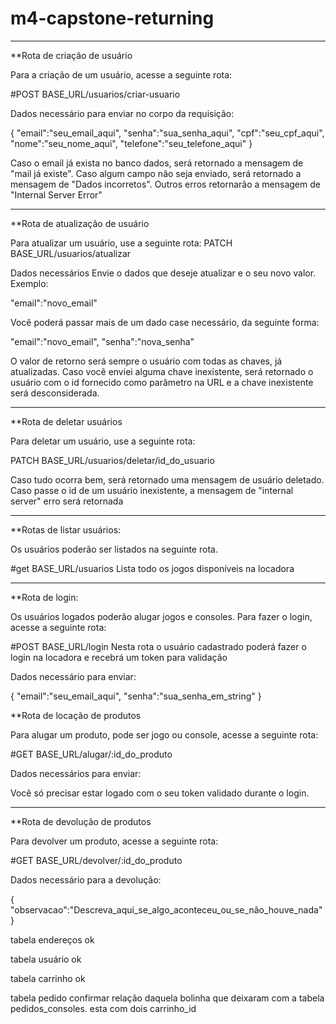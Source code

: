 # m4-capstone-returning


---------------------------------

**Rota de criação de usuário

Para a criação de um usuário, acesse a seguinte rota:

#POST BASE_URL/usuarios/criar-usuario

Dados necessário para enviar no corpo da requisição:

{
"email":"seu_email_aqui",
"senha":"sua_senha_aqui",
"cpf":"seu_cpf_aqui",
"nome":"seu_nome_aqui",
"telefone":"seu_telefone_aqui"
}

Caso o email já exista no banco dados, será retornado a mensagem de "mail já existe".
Caso algum campo não seja enviado, será retornado a mensagem de "Dados incorretos".
Outros erros retornarão a mensagem de "Internal Server Error"

---------------------------------

**Rota de atualização de usuário

Para atualizar um usuário, use a seguinte rota:
PATCH BASE_URL/usuarios/atualizar

Dados necessários
Envie o dados que deseje atualizar e o seu novo valor. Exemplo:

"email":"novo_email"

Você poderá passar mais de um dado case necessário, da seguinte forma:

"email":"novo_email",
"senha":"nova_senha"

O valor de retorno será sempre o usuário com todas as chaves, já atualizadas. Caso você enviei alguma
chave inexistente, será retornado o usuário com o id fornecido como parâmetro na URL e a chave inexistente será desconsiderada.

---------------------------------

**Rota de deletar usuários

Para deletar um usuário, use a seguinte rota:

PATCH BASE_URL/usuarios/deletar/id_do_usuario

Caso tudo ocorra bem, será retornado uma mensagem de usuário deletado. 
Caso passe o id de um usuário inexistente, a mensagem de "internal server" erro será retornada 

---------------------------------

**Rotas de listar usuários:

Os usuários poderão ser listados na seguinte rota.

#get BASE_URL/usuarios
Lista todo os jogos disponíveis na locadora

---------------------------------

**Rota de login:

Os usuários logados poderão alugar jogos e consoles. Para fazer o login, acesse a seguinte rota:

#POST BASE_URL/login
Nesta rota o usuário cadastrado poderá fazer o login na locadora e recebrá um token para validação

Dados necessário para enviar:

{
"email":"seu_email_aqui",
"senha":"sua_senha_em_string"
}



**Rota de locação de produtos

Para alugar um produto, pode ser jogo ou console, acesse a seguinte rota:

#GET BASE_URL/alugar/:id_do_produto

Dados necessários para enviar:

Você só precisar estar logado com o seu token validado durante o login.

---------------------------------

**Rota de devolução de produtos

Para devolver um produto, acesse a seguinte rota:

#GET BASE_URL/devolver/:id_do_produto

Dados necessário para a devolução:

{
"observacao":"Descreva_aqui_se_algo_aconteceu_ou_se_não_houve_nada"
}



tabela endereços ok

tabela usuário ok

tabela carrinho ok

tabela pedido
confirmar relação daquela bolinha que deixaram com a tabela pedidos_consoles. esta com dois 
carrinho_id

